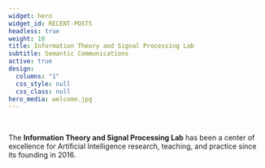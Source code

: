 ```yaml
---
widget: hero
widget_id: RECENT-POSTS
headless: true
weight: 10
title: Information Theory and Signal Processing Lab
subtitle: Semantic Communications
active: true
design:
  columns: "1"
  css_style: null
  css_class: null
hero_media: welcome.jpg
---
```

<br>

The **Information Theory and Signal Processing Lab** has been a center of excellence for Artificial Intelligence research, teaching, and practice since its founding in 2016.